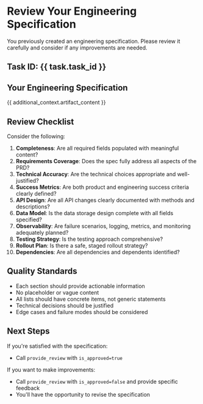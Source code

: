 # Review Your Engineering Specification

You previously created an engineering specification. Please review it carefully and consider if any improvements are needed.

## Task ID: {{ task.task_id }}

## Your Engineering Specification

{{ additional_context.artifact_content }}

## Review Checklist

Consider the following:

1. **Completeness**: Are all required fields populated with meaningful content?
2. **Requirements Coverage**: Does the spec fully address all aspects of the PRD?
3. **Technical Accuracy**: Are the technical choices appropriate and well-justified?
4. **Success Metrics**: Are both product and engineering success criteria clearly defined?
5. **API Design**: Are all API changes clearly documented with methods and descriptions?
6. **Data Model**: Is the data storage design complete with all fields specified?
7. **Observability**: Are failure scenarios, logging, metrics, and monitoring adequately planned?
8. **Testing Strategy**: Is the testing approach comprehensive?
9. **Rollout Plan**: Is there a safe, staged rollout strategy?
10. **Dependencies**: Are all dependencies and dependents identified?

## Quality Standards

- Each section should provide actionable information
- No placeholder or vague content
- All lists should have concrete items, not generic statements
- Technical decisions should be justified
- Edge cases and failure modes should be considered

## Next Steps

If you're satisfied with the specification:
- Call `provide_review` with `is_approved=true`

If you want to make improvements:
- Call `provide_review` with `is_approved=false` and provide specific feedback
- You'll have the opportunity to revise the specification